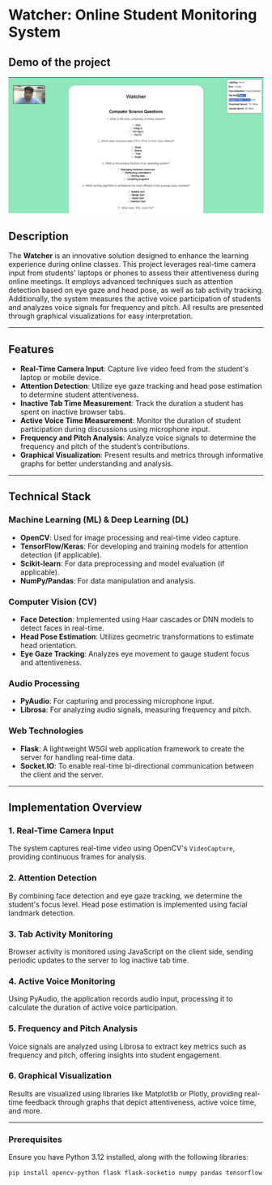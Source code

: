 # Watcher: Online Student Monitoring System

## Demo of the project
[![Watch the demo](https://github.com/mayankpuvvala/Exam-Proctoring-System/blob/main/Watcher_IMG.png)](https://youtu.be/5waUyec8q7s)

## Description

The **Watcher** is an innovative solution designed to enhance the learning experience during online classes. This project leverages real-time camera input from students' laptops or phones to assess their attentiveness during online meetings. It employs advanced techniques such as attention detection based on eye gaze and head pose, as well as tab activity tracking. Additionally, the system measures the active voice participation of students and analyzes voice signals for frequency and pitch. All results are presented through graphical visualizations for easy interpretation.

---

## Features

- **Real-Time Camera Input**: Capture live video feed from the student's laptop or mobile device.
- **Attention Detection**: Utilize eye gaze tracking and head pose estimation to determine student attentiveness.
- **Inactive Tab Time Measurement**: Track the duration a student has spent on inactive browser tabs.
- **Active Voice Time Measurement**: Monitor the duration of student participation during discussions using microphone input.
- **Frequency and Pitch Analysis**: Analyze voice signals to determine the frequency and pitch of the student’s contributions.
- **Graphical Visualization**: Present results and metrics through informative graphs for better understanding and analysis.

---

## Technical Stack

### Machine Learning (ML) & Deep Learning (DL)

- **OpenCV**: Used for image processing and real-time video capture.
- **TensorFlow/Keras**: For developing and training models for attention detection (if applicable).
- **Scikit-learn**: For data preprocessing and model evaluation (if applicable).
- **NumPy/Pandas**: For data manipulation and analysis.

### Computer Vision (CV)

- **Face Detection**: Implemented using Haar cascades or DNN models to detect faces in real-time.
- **Head Pose Estimation**: Utilizes geometric transformations to estimate head orientation.
- **Eye Gaze Tracking**: Analyzes eye movement to gauge student focus and attentiveness.

### Audio Processing

- **PyAudio**: For capturing and processing microphone input.
- **Librosa**: For analyzing audio signals, measuring frequency and pitch.

### Web Technologies

- **Flask**: A lightweight WSGI web application framework to create the server for handling real-time data.
- **Socket.IO**: To enable real-time bi-directional communication between the client and the server.

---

## Implementation Overview

### 1. Real-Time Camera Input

The system captures real-time video using OpenCV's `VideoCapture`, providing continuous frames for analysis.

### 2. Attention Detection

By combining face detection and eye gaze tracking, we determine the student's focus level. Head pose estimation is implemented using facial landmark detection.

### 3. Tab Activity Monitoring

Browser activity is monitored using JavaScript on the client side, sending periodic updates to the server to log inactive tab time.

### 4. Active Voice Monitoring

Using PyAudio, the application records audio input, processing it to calculate the duration of active voice participation.

### 5. Frequency and Pitch Analysis

Voice signals are analyzed using Librosa to extract key metrics such as frequency and pitch, offering insights into student engagement.

### 6. Graphical Visualization

Results are visualized using libraries like Matplotlib or Plotly, providing real-time feedback through graphs that depict attentiveness, active voice time, and more.

---

### Prerequisites

Ensure you have Python 3.12 installed, along with the following libraries:

```bash
pip install opencv-python flask flask-socketio numpy pandas tensorflow keras pyaudio librosa matplotlib
